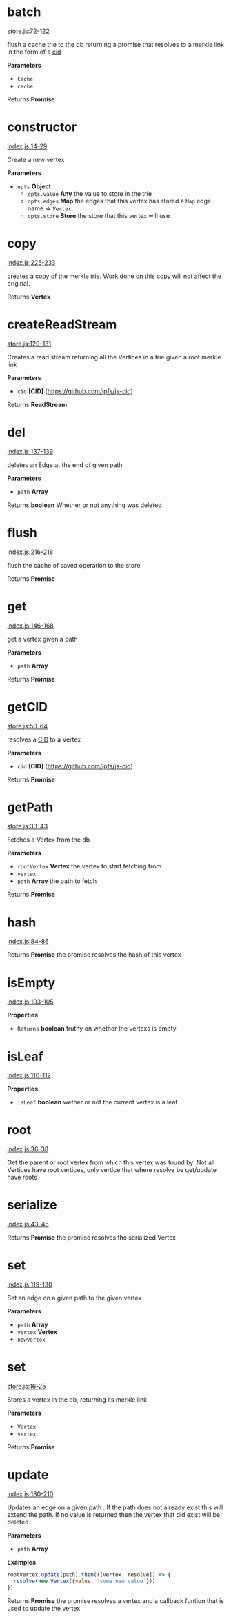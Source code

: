 # batch

[store.js:72-122](https://github.com/wanderer/merkle-trie/blob/9a816f019d7eed12f418a6fb15a8632559c6bafa/store.js#L72-L122 "Source code on GitHub")

flush a cache trie to the db returning a promise that resolves to a merkle
link in the form of a [cid](https://github.com/ipfs/js-cid)

**Parameters**

-   `Cache`  
-   `cache`  

Returns **Promise** 

# constructor

[index.js:14-29](https://github.com/wanderer/merkle-trie/blob/9a816f019d7eed12f418a6fb15a8632559c6bafa/index.js#L14-L29 "Source code on GitHub")

Create a new vertex

**Parameters**

-   `opts` **Object** 
    -   `opts.value` **Any** the value to store in the trie
    -   `opts.edges` **Map** the edges that this vertex has stored a `Map` edge name => `Vertex`
    -   `opts.store` **Store** the store that this vertex will use

# copy

[index.js:225-233](https://github.com/wanderer/merkle-trie/blob/9a816f019d7eed12f418a6fb15a8632559c6bafa/index.js#L225-L233 "Source code on GitHub")

creates a copy of the merkle trie. Work done on this copy will not affect
the original.

Returns **Vertex** 

# createReadStream

[store.js:129-131](https://github.com/wanderer/merkle-trie/blob/9a816f019d7eed12f418a6fb15a8632559c6bafa/store.js#L129-L131 "Source code on GitHub")

Creates a read stream returning all the Vertices in a trie given a root merkle link

**Parameters**

-   `cid` **[CID]** (<https://github.com/ipfs/js-cid>)

Returns **ReadStream** 

# del

[index.js:137-139](https://github.com/wanderer/merkle-trie/blob/9a816f019d7eed12f418a6fb15a8632559c6bafa/index.js#L137-L139 "Source code on GitHub")

deletes an Edge at the end of given path

**Parameters**

-   `path` **Array** 

Returns **boolean** Whether or not anything was deleted

# flush

[index.js:216-218](https://github.com/wanderer/merkle-trie/blob/9a816f019d7eed12f418a6fb15a8632559c6bafa/index.js#L216-L218 "Source code on GitHub")

flush the cache of saved operation to the store

Returns **Promise** 

# get

[index.js:146-168](https://github.com/wanderer/merkle-trie/blob/9a816f019d7eed12f418a6fb15a8632559c6bafa/index.js#L146-L168 "Source code on GitHub")

get a vertex given a path

**Parameters**

-   `path` **Array** 

Returns **Promise** 

# getCID

[store.js:50-64](https://github.com/wanderer/merkle-trie/blob/9a816f019d7eed12f418a6fb15a8632559c6bafa/store.js#L50-L64 "Source code on GitHub")

resolves a [CID](https://github.com/ipfs/js-cid) to a Vertex

**Parameters**

-   `cid` **[CID]** (<https://github.com/ipfs/js-cid>)

Returns **Promise** 

# getPath

[store.js:33-43](https://github.com/wanderer/merkle-trie/blob/9a816f019d7eed12f418a6fb15a8632559c6bafa/store.js#L33-L43 "Source code on GitHub")

Fetches a Vertex from the db

**Parameters**

-   `rootVertex` **Vertex** the vertex to start fetching from
-   `vertex`  
-   `path` **Array** the path to fetch

Returns **Promise** 

# hash

[index.js:84-86](https://github.com/wanderer/merkle-trie/blob/9a816f019d7eed12f418a6fb15a8632559c6bafa/index.js#L84-L86 "Source code on GitHub")

Returns **Promise** the promise resolves the hash of this vertex

# isEmpty

[index.js:103-105](https://github.com/wanderer/merkle-trie/blob/9a816f019d7eed12f418a6fb15a8632559c6bafa/index.js#L103-L105 "Source code on GitHub")

**Properties**

-   `Returns` **boolean** truthy on whether the vertexs is empty

# isLeaf

[index.js:110-112](https://github.com/wanderer/merkle-trie/blob/9a816f019d7eed12f418a6fb15a8632559c6bafa/index.js#L110-L112 "Source code on GitHub")

**Properties**

-   `isLeaf` **boolean** wether or not the current vertex is a leaf

# root

[index.js:36-38](https://github.com/wanderer/merkle-trie/blob/9a816f019d7eed12f418a6fb15a8632559c6bafa/index.js#L36-L38 "Source code on GitHub")

Get the parent or root vertex from which this vertex was found by.
Not all Vertices have root vertices, only vertice that where resolve be
get/update have roots

# serialize

[index.js:43-45](https://github.com/wanderer/merkle-trie/blob/9a816f019d7eed12f418a6fb15a8632559c6bafa/index.js#L43-L45 "Source code on GitHub")

Returns **Promise** the promise resolves the serialized Vertex

# set

[index.js:119-130](https://github.com/wanderer/merkle-trie/blob/9a816f019d7eed12f418a6fb15a8632559c6bafa/index.js#L119-L130 "Source code on GitHub")

Set an edge on a given path to the given vertex

**Parameters**

-   `path` **Array** 
-   `vertex` **Vertex** 
-   `newVertex`  

# set

[store.js:16-25](https://github.com/wanderer/merkle-trie/blob/9a816f019d7eed12f418a6fb15a8632559c6bafa/store.js#L16-L25 "Source code on GitHub")

Stores a vertex in the db, returning its merkle link

**Parameters**

-   `Vertex`  
-   `vertex`  

Returns **Promise** 

# update

[index.js:180-210](https://github.com/wanderer/merkle-trie/blob/9a816f019d7eed12f418a6fb15a8632559c6bafa/index.js#L180-L210 "Source code on GitHub")

Updates an edge on a given path . If the path does not already exist this
will extend the path. If no value is returned then the vertex that did exist will be deleted

**Parameters**

-   `path` **Array** 

**Examples**

```javascript
rootVertex.update(path).then(([vertex, resolve]) => {
  resolve(new Vertex({value: 'some new value'}))
})
```

Returns **Promise** the promise resolves a vertex and a callback funtion that is used to update the vertex

